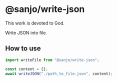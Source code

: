 # @sanjo/write-json

This work is devoted to God.

Write JSON into file.

## How to use

```js
import writeFile from "@sanjo/write-json";

const content = {};
await writeJSON("./path_to_file.json", content);
```
